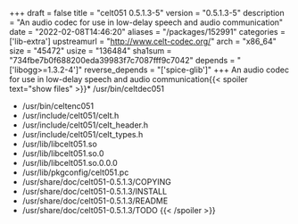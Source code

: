 +++
draft = false
title = "celt051 0.5.1.3-5"
version = "0.5.1.3-5"
description = "An audio codec for use in low-delay speech and audio communication"
date = "2022-02-08T14:46:20"
aliases = "/packages/152991"
categories = ['lib-extra']
upstreamurl = "http://www.celt-codec.org/"
arch = "x86_64"
size = "45472"
usize = "136484"
sha1sum = "734fbe7b0f688200eda39983f7c7087fff9c7042"
depends = "['libogg>=1.3.2-4']"
reverse_depends = "['spice-glib']"
+++
An audio codec for use in low-delay speech and audio communication{{< spoiler text="show files" >}}* /usr/bin/celtdec051
* /usr/bin/celtenc051
* /usr/include/celt051/celt.h
* /usr/include/celt051/celt_header.h
* /usr/include/celt051/celt_types.h
* /usr/lib/libcelt051.so
* /usr/lib/libcelt051.so.0
* /usr/lib/libcelt051.so.0.0.0
* /usr/lib/pkgconfig/celt051.pc
* /usr/share/doc/celt051-0.5.1.3/COPYING
* /usr/share/doc/celt051-0.5.1.3/INSTALL
* /usr/share/doc/celt051-0.5.1.3/README
* /usr/share/doc/celt051-0.5.1.3/TODO
{{< /spoiler >}}